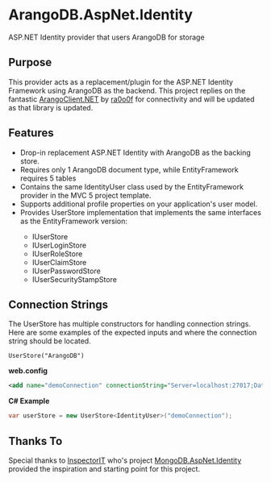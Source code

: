 ArangoDB.AspNet.Identity
=======================

ASP.NET Identity provider that users ArangoDB for storage

## Purpose ##

This provider acts as a replacement/plugin for the ASP.NET Identity Framework using ArangoDB as the backend.
This project replies on the fantastic [ArangoClient.NET](https://github.com/ra0o0f/arangoclient.net) by [ra0o0f](https://github.com/ra0o0f)
for connectivity and will be updated as that library is updated.

## Features ##
* Drop-in replacement ASP.NET Identity with ArangoDB as the backing store.
* Requires only 1 ArangoDB document type, while EntityFramework requires 5 tables
* Contains the same IdentityUser class used by the EntityFramework provider in the MVC 5 project template.
* Supports additional profile properties on your application's user model.
* Provides UserStore<TUser> implementation that implements the same interfaces as the EntityFramework version:
    * IUserStore<TUser>
    * IUserLoginStore<TUser>
    * IUserRoleStore<TUser>
    * IUserClaimStore<TUser>
    * IUserPasswordStore<TUser>
    * IUserSecurityStampStore<TUser>

## Connection Strings ##
The UserStore has multiple constructors for handling connection strings. Here are some examples of the expected inputs and where the connection string should be located.



<code>UserStore("ArangoDB")</code>

**web.config**
```xml
<add name="demoConnection" connectionString="Server=localhost:27017;Database=SomeDB;User Id=SomeUser;Password=SomePassword" />
```

**C# Example**

```C#
var userStore = new UserStore<IdentityUser>("demoConnection");
```


## Thanks To ##

Special thanks to [InspectorIT](https://github.com/InspectorIT) who's project [MongoDB.AspNet.Identity](https://github.com/InspectorIT/MongoDB.AspNet.Identity) 
provided the inspiration and starting point for this project.
